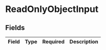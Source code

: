 # ReadOnlyObjectInput


## Fields

| Field       | Type        | Required    | Description |
| ----------- | ----------- | ----------- | ----------- |
